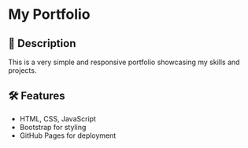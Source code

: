 # My Portfolio

## 🚀 Description
This is a very simple and responsive portfolio showcasing my skills and projects.

## 🛠️ Features
- HTML, CSS, JavaScript
- Bootstrap for styling
- GitHub Pages for deployment

